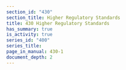 ```yaml
---
section_id: "430"
section_title: Higher Regulatory Standards
title: 430 Higher Regulatory Standards
has_summary: true
is_activity: true
series_id: "400"
series_title: 
page_in_manual: 430-1
document_depth: 2
---
```

